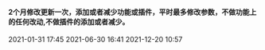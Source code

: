 #### 2个月修改更新一次，添加或者减少功能或插件，平时最多修改参数，不做功能上的任何改动,不做插件的添加或者减少。

2021-01-31 17:45
2021-06-30 16:41
2021-12-20 10:57

